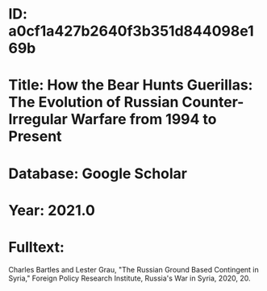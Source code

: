 # ID: a0cf1a427b2640f3b351d844098e169b
# Title: How the Bear Hunts Guerillas: The Evolution of Russian Counter-Irregular Warfare from 1994 to Present
# Database: Google Scholar
# Year: 2021.0
# Fulltext:
Charles Bartles and Lester Grau, "The Russian Ground Based Contingent in Syria," Foreign Policy  Research Institute, Russia's War in Syria, 2020, 20.
  